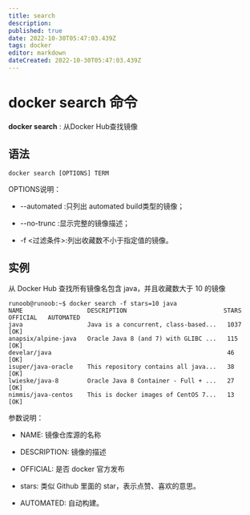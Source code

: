 ```yaml
---
title: search
description: 
published: true
date: 2022-10-30T05:47:03.439Z
tags: docker
editor: markdown
dateCreated: 2022-10-30T05:47:03.439Z
---
```


# docker search 命令


**docker search** : 从Docker Hub查找镜像

## 语法
```
docker search [OPTIONS] TERM
```

OPTIONS说明：

- --automated :只列出 automated build类型的镜像；

- --no-trunc :显示完整的镜像描述；

- -f <过滤条件>:列出收藏数不小于指定值的镜像。

## 实例
从 Docker Hub 查找所有镜像名包含 java，并且收藏数大于 10 的镜像
```
runoob@runoob:~$ docker search -f stars=10 java
NAME                  DESCRIPTION                           STARS   OFFICIAL   AUTOMATED
java                  Java is a concurrent, class-based...   1037    [OK]       
anapsix/alpine-java   Oracle Java 8 (and 7) with GLIBC ...   115                [OK]
develar/java                                                 46                 [OK]
isuper/java-oracle    This repository contains all java...   38                 [OK]
lwieske/java-8        Oracle Java 8 Container - Full + ...   27                 [OK]
nimmis/java-centos    This is docker images of CentOS 7...   13                 [OK]
```
参数说明：

- NAME: 镜像仓库源的名称

- DESCRIPTION: 镜像的描述

- OFFICIAL: 是否 docker 官方发布

- stars: 类似 Github 里面的 star，表示点赞、喜欢的意思。

- AUTOMATED: 自动构建。
